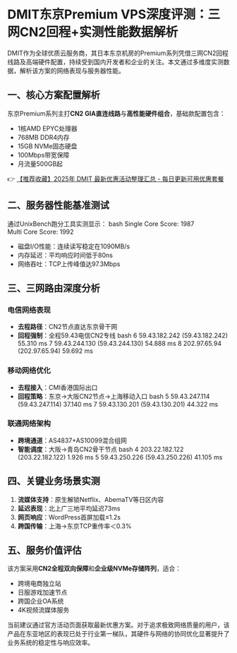# DMIT东京Premium VPS深度评测：三网CN2回程+实测性能数据解析

DMIT作为全球优质云服务商，其日本东京机房的Premium系列凭借三网CN2回程线路及高端硬件配置，持续受到国内开发者和企业的关注。本文通过多维度实测数据，解析该方案的网络表现与服务器性能。

## 一、核心方案配置解析
东京Premium系列主打**CN2 GIA直连线路**与**高性能硬件组合**，基础款配置包含：
- 1核AMD EPYC处理器
- 768MB DDR4内存
- 15GB NVMe固态硬盘
- 100Mbps带宽保障
- 月流量500GB起

👉 [【推荐收藏】2025年 DMIT 最新优惠活动整理汇总 - 每日更新可用优惠套餐](https://bit.ly/dmit_coupon)

## 二、服务器性能基准测试
通过UnixBench跑分工具实测显示：
bash
Single Core Score: 1987  
Multi Core Score: 1992

- 磁盘I/O性能：连续读写稳定在1090MB/s
- 内存延迟：平均响应时间低于80ns
- 网络吞吐：TCP上传峰值达97.3Mbps

## 三、三网路由深度分析
### 电信网络表现
- **去程路径**：CN2节点直达东京骨干网
- **回程强制**：全程59.43电信CN2专线
bash
6  59.43.182.242 (59.43.182.242)  55.310 ms
7  59.43.244.130 (59.43.244.130)  54.888 ms
8  202.97.65.94 (202.97.65.94)  59.692 ms

### 移动网络优化
- **去程接入**：CMI香港国际出口
- **回程策略**：东京→大阪CN2节点→上海移动入口
bash
5  59.43.247.114 (59.43.247.114)  37.140 ms
7  59.43.130.201 (59.43.130.201)  44.322 ms

### 联通网络架构
- **跨境通道**：AS4837+AS10099混合组网
- **智能调度**：大阪→青岛CN2骨干节点
bash
4  203.22.182.122 (203.22.182.122)  1.926 ms
5  59.43.250.226 (59.43.250.226)  41.105 ms

## 四、关键业务场景实测
1. **流媒体支持**：原生解锁Netflix、AbemaTV等日区内容
2. **延迟表现**：北上广三地平均延迟73ms
3. **网页响应**：WordPress首屏加载≤1.2s
4. **跨国传输**：上海→东京TCP重传率＜0.3%

## 五、服务价值评估
该方案采用**CN2全程双向保障**和**企业级NVMe存储阵列**，适合：
- 跨境电商独立站
- 日服游戏加速节点
- 跨国企业OA系统
- 4K视频流媒体服务

当前建议通过官方活动页面获取最新优惠方案。对于追求极致网络质量的用户，该产品在东亚地区的表现已处于行业第一梯队，其硬件与网络的协同优化显著提升了业务系统的稳定性与响应效率。